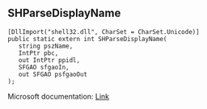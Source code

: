 ## SHParseDisplayName

```
[DllImport("shell32.dll", CharSet = CharSet.Unicode)]
public static extern int SHParseDisplayName(
   string pszName,
   IntPtr pbc,
   out IntPtr ppidl,
   SFGAO sfgaoIn,
   out SFGAO psfgaoOut
);
```

Microsoft documentation: [Link](https://learn.microsoft.com/en-us/windows/win32/api/shlobj_core/nf-shlobj_core-shparsedisplayname)
